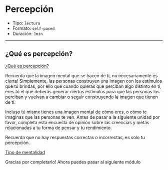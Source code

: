# Percepción

* Tipo: `lectura`
* Formato: `self-paced`
* Duración: `1min`

***
## ¿Qué es percepción?

[¿Qué es percepción?](https://vimeo.com/368066649)

Recuerda que la imagen mental que se hacen de ti, no necesariamente es cierta!
Simplemente, las personas construyen una imagen con los estímulos que tú brindas,
por ello que cuando quieras que perciban algo distinto en tí, eres tú el que
deberás generar ciertos estímulos para que las personas los perciban y vuelvan a
cambiar o seguir construyendo la imagen que tienen de ti.

Incluso tú mismx tienes una imagen mental de cómo eres, o cómo te imaginas que
las personas te ven. Antes de pasar a la siguiente unidad por favor, completa
esta encuesta de opinión sobre las creencias y metas relacionadas a tu forma de
pensar y tu rendimiento.

Recuerda que no hay respuestas correctas o incorrectas, es solo tu percepción.

[Tipo de mentalidad](https://laboratoria.typeform.com/to/dsWoR0)

Gracias por completarlo! Ahora puedes pasar al siguiente módulo
